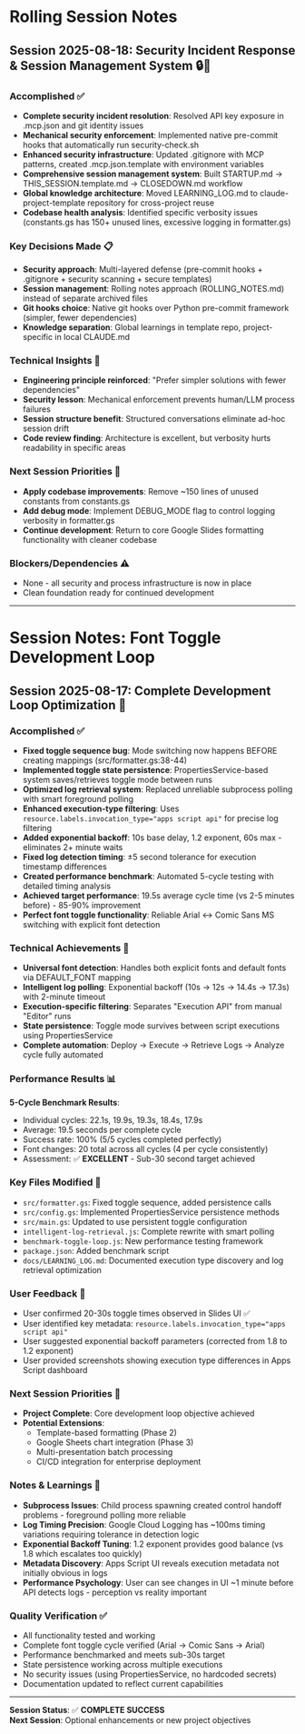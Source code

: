 # Rolling Session Notes

## Session 2025-08-18: Security Incident Response & Session Management System 🔒🔄

### Accomplished ✅
- **Complete security incident resolution**: Resolved API key exposure in .mcp.json and git identity issues
- **Mechanical security enforcement**: Implemented native pre-commit hooks that automatically run security-check.sh
- **Enhanced security infrastructure**: Updated .gitignore with MCP patterns, created .mcp.json.template with environment variables
- **Comprehensive session management system**: Built STARTUP.md → THIS_SESSION.template.md → CLOSEDOWN.md workflow
- **Global knowledge architecture**: Moved LEARNING_LOG.md to claude-project-template repository for cross-project reuse
- **Codebase health analysis**: Identified specific verbosity issues (constants.gs has 150+ unused lines, excessive logging in formatter.gs)

### Key Decisions Made 📋
- **Security approach**: Multi-layered defense (pre-commit hooks + .gitignore + security scanning + secure templates)
- **Session management**: Rolling notes approach (ROLLING_NOTES.md) instead of separate archived files
- **Git hooks choice**: Native git hooks over Python pre-commit framework (simpler, fewer dependencies)
- **Knowledge separation**: Global learnings in template repo, project-specific in local CLAUDE.md

### Technical Insights 🧠
- **Engineering principle reinforced**: "Prefer simpler solutions with fewer dependencies"
- **Security lesson**: Mechanical enforcement prevents human/LLM process failures
- **Session structure benefit**: Structured conversations eliminate ad-hoc session drift
- **Code review finding**: Architecture is excellent, but verbosity hurts readability in specific areas

### Next Session Priorities 🎯
- **Apply codebase improvements**: Remove ~150 lines of unused constants from constants.gs
- **Add debug mode**: Implement DEBUG_MODE flag to control logging verbosity in formatter.gs
- **Continue development**: Return to core Google Slides formatting functionality with cleaner codebase

### Blockers/Dependencies ⚠️
- None - all security and process infrastructure is now in place
- Clean foundation ready for continued development

---

# Session Notes: Font Toggle Development Loop

## Session 2025-08-17: Complete Development Loop Optimization 🚀

### Accomplished ✅
- **Fixed toggle sequence bug**: Mode switching now happens BEFORE creating mappings (src/formatter.gs:38-44)
- **Implemented toggle state persistence**: PropertiesService-based system saves/retrieves toggle mode between runs
- **Optimized log retrieval system**: Replaced unreliable subprocess polling with smart foreground polling
- **Enhanced execution-type filtering**: Uses `resource.labels.invocation_type="apps script api"` for precise log filtering
- **Added exponential backoff**: 10s base delay, 1.2 exponent, 60s max - eliminates 2+ minute waits
- **Fixed log detection timing**: ±5 second tolerance for execution timestamp differences
- **Created performance benchmark**: Automated 5-cycle testing with detailed timing analysis
- **Achieved target performance**: 19.5s average cycle time (vs 2-5 minutes before) - 85-90% improvement
- **Perfect font toggle functionality**: Reliable Arial ↔ Comic Sans MS switching with explicit font detection

### Technical Achievements 🔧
- **Universal font detection**: Handles both explicit fonts and default fonts via DEFAULT_FONT mapping
- **Intelligent log polling**: Exponential backoff (10s → 12s → 14.4s → 17.3s) with 2-minute timeout
- **Execution-specific filtering**: Separates "Execution API" from manual "Editor" runs
- **State persistence**: Toggle mode survives between script executions using PropertiesService
- **Complete automation**: Deploy → Execute → Retrieve Logs → Analyze cycle fully automated

### Performance Results 📊
**5-Cycle Benchmark Results**:
- Individual cycles: 22.1s, 19.9s, 19.3s, 18.4s, 17.9s
- Average: 19.5 seconds per complete cycle
- Success rate: 100% (5/5 cycles completed perfectly)
- Font changes: 20 total across all cycles (4 per cycle consistently)
- Assessment: ✅ **EXCELLENT** - Sub-30 second target achieved

### Key Files Modified 📁
- `src/formatter.gs`: Fixed toggle sequence, added persistence calls
- `src/config.gs`: Implemented PropertiesService persistence methods
- `src/main.gs`: Updated to use persistent toggle configuration
- `intelligent-log-retrieval.js`: Complete rewrite with smart polling
- `benchmark-toggle-loop.js`: New performance testing framework
- `package.json`: Added benchmark script
- `docs/LEARNING_LOG.md`: Documented execution type discovery and log retrieval optimization

### User Feedback 💬
- User confirmed 20-30s toggle times observed in Slides UI ✅
- User identified key metadata: `resource.labels.invocation_type="apps script api"`
- User suggested exponential backoff parameters (corrected from 1.8 to 1.2 exponent)
- User provided screenshots showing execution type differences in Apps Script dashboard

### Next Session Priorities 🎯
- **Project Complete**: Core development loop objective achieved
- **Potential Extensions**: 
  - Template-based formatting (Phase 2)
  - Google Sheets chart integration (Phase 3)
  - Multi-presentation batch processing
  - CI/CD integration for enterprise deployment

### Notes & Learnings 📝
- **Subprocess Issues**: Child process spawning created control handoff problems - foreground polling more reliable
- **Log Timing Precision**: Google Cloud Logging has ~100ms timing variations requiring tolerance in detection logic
- **Exponential Backoff Tuning**: 1.2 exponent provides good balance (vs 1.8 which escalates too quickly)
- **Metadata Discovery**: Apps Script UI reveals execution metadata not initially obvious in logs
- **Performance Psychology**: User can see changes in UI ~1 minute before API detects logs - perception vs reality important

### Quality Verification ✅
- All functionality tested and working
- Complete font toggle cycle verified (Arial → Comic Sans → Arial)
- Performance benchmarked and meets sub-30s target
- State persistence working across multiple executions
- No security issues (using PropertiesService, no hardcoded secrets)
- Documentation updated to reflect current capabilities

---

**Session Status**: ✅ **COMPLETE SUCCESS**  
**Next Session**: Optional enhancements or new project objectives